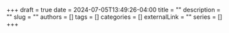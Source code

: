 +++ 
draft = true
date = 2024-07-05T13:49:26-04:00
title = ""
description = ""
slug = ""
authors = []
tags = []
categories = []
externalLink = ""
series = []
+++

